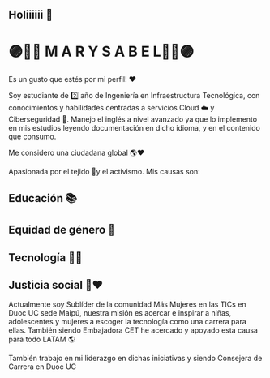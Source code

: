 ## Holiiiiii 👋
# 🟣🔹🔷 M A R Y S A B E L🔷🔹🟣
<!--
**MaryAedo/MaryAedo** is a ✨ _special_ ✨ repository because its `README.md` (this file) appears on your GitHub profile.

Here are some ideas to get you started:

- 🔭 I’m currently working on ...
- 🌱 I’m currently learning ...
- 👯 I’m looking to collaborate on ...
- 🤔 I’m looking for help with ...
- 💬 Ask me about ...
- 📫 How to reach me: ...
- 😄 Pronouns: ...
- ⚡ Fun fact: ...
-->

Es un gusto que estés por mi perfil! ❤️

Soy estudiante de 2️⃣ año de Ingeniería en Infraestructura Tecnológica, con conocimientos y habilidades centradas a servicios Cloud ☁️ y Ciberseguridad 🔐. Manejo el inglés a nivel avanzado ya que lo implemento en mis estudios leyendo documentación en dicho idioma, y en el contenido que consumo.

Me considero una ciudadana global 🌎❤️

Apasionada por el tejido 🧶y el activismo. Mis causas son:
## Educación 📚
## Equidad de género 👩
## Tecnología 👩‍💻
## Justicia social 🤝❤️

Actualmente soy Sublíder de la comunidad Más Mujeres en las TICs en Duoc UC sede Maipú, nuestra misión es acercar e inspirar a niñas, adolescentes y mujeres a escoger la tecnología como una carrera para ellas. También siendo Embajadora CET he acercado y apoyado esta causa para todo LATAM 🌎

También trabajo en mi liderazgo en dichas iniciativas y siendo Consejera de Carrera en Duoc UC



